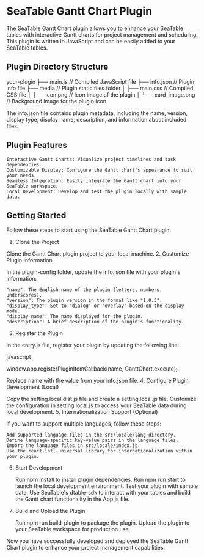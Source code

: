 # SeaTable Gantt Chart Plugin

The SeaTable Gantt Chart plugin allows you to enhance your SeaTable tables with interactive Gantt charts for project management and scheduling. This plugin is written in JavaScript and can be easily added to your SeaTable tables.

## Plugin Directory Structure

your-plugin
├── main.js                 // Compiled JavaScript file
├── info.json               // Plugin info file
├── media                   // Plugin static files folder
│   ├── main.css            // Compiled CSS file
│   ├── icon.png            // Icon image of the plugin
│   └── card_image.png      // Background image for the plugin icon

The info.json file contains plugin metadata, including the name, version, display type, display name, description, and information about included files.

## Plugin Features

    Interactive Gantt Charts: Visualize project timelines and task dependencies.
    Customizable Display: Configure the Gantt chart's appearance to suit your needs.
    Seamless Integration: Easily integrate the Gantt chart into your SeaTable workspace.
    Local Development: Develop and test the plugin locally with sample data.

## Getting Started

Follow these steps to start using the SeaTable Gantt Chart plugin:
1. Clone the Project

Clone the Gantt Chart plugin project to your local machine.
2. Customize Plugin Information

In the plugin-config folder, update the info.json file with your plugin's information:

    "name": The English name of the plugin (letters, numbers, underscores).
    "version": The plugin version in the format like "1.0.3".
    "display_type": Set to 'dialog' or 'overlay' based on the display mode.
    "display_name": The name displayed for the plugin.
    "description": A brief description of the plugin's functionality.

3. Register the Plugin

In the entry.js file, register your plugin by updating the following line:

javascript

window.app.registerPluginItemCallback(name, GanttChart.execute);

Replace name with the value from your info.json file.
4. Configure Plugin Development (Local)

Copy the setting.local.dist.js file and create a setting.local.js file. Customize the configuration in setting.local.js to access your SeaTable data during local development.
5. Internationalization Support (Optional)

If you want to support multiple languages, follow these steps:

    Add supported language files in the src/locale/lang directory.
    Define language-specific key-value pairs in the language files.
    Import the language files in src/locale/index.js.
    Use the react-intl-universal library for internationalization within your plugin.

6. Start Development

    Run npm install to install plugin dependencies.
    Run npm run start to launch the local development environment.
    Test your plugin with sample data.
    Use SeaTable's dtable-sdk to interact with your tables and build the Gantt chart functionality in the App.js file.

7. Build and Upload the Plugin

    Run npm run build-plugin to package the plugin.
    Upload the plugin to your SeaTable workspace for production use.

Now you have successfully developed and deployed the SeaTable Gantt Chart plugin to enhance your project management capabilities.